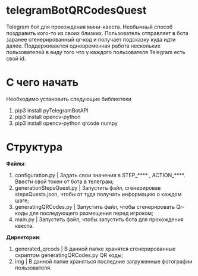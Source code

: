 # telegramBotQRCodesQuest
Telegram бот для прохождения мини-квеста. Необычный способ поздравить кого-то из своих близких. Пользователь отправляет в бота заранее сгенерированный qr-код и получает подсказку куда идти далее. 
Поддерживается одновременная работа нескольких пользователей в виду того что у каждого пользователя Telegram есть свой id.
# С чего начать
Необходимо установить следующие библиотеки
1. pip3 install pyTelegramBotAPI
2. pip3 install opencv-python
3. pip3 install opencv-python qrcode numpy
# Структура
  
  **Файлы**: 
  
1. configuration.py | Задать свои значения в STEP_**** , ACTION_****. Ввести свой токен от бота в телеграм;
2. generationStepsQuest.py | Запустить файл, сгенерировав stepsQuests.json, чтобы от туда получать информацию о каждом шаге;
3. generatingQRCodes.py | Запустить файл, чтобы сгенерировать Qr-коды для последующего размещения перед игроком;
4. main.py | Запустить файл, чтобы запустить бота для прохождения квеста.

  **Директории**:
  1. generated_qrcods | В данной папке хранятся сгенерированные скриптом generatingQRCodes.py QR коды;
  2. img | В данной папке храняться последние загруженные фотографии пользователя.




